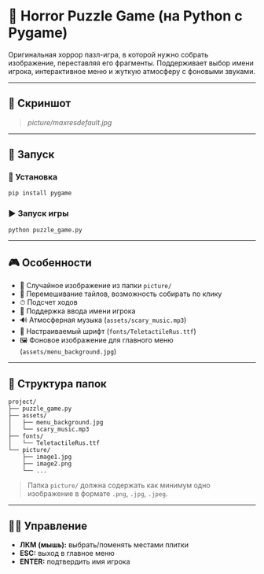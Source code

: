 # 🧩  Horror Puzzle Game (на Python с Pygame)

Оригинальная хоррор пазл-игра, в которой нужно собрать изображение, переставляя его фрагменты. Поддерживает выбор имени игрока, интерактивное меню и жуткую атмосферу с фоновыми звуками.

---

## 📸 Скриншот

> *picture/maxresdefault.jpg*

---

## 🚀 Запуск

### 🔧 Установка

```bash
pip install pygame
````

### ▶️ Запуск игры

```bash
python puzzle_game.py
```

---

## 🎮 Особенности

* 🧩 Случайное изображение из папки `picture/`
* 🧠 Перемешивание тайлов, возможность собирать по клику
* ⏱ Подсчет ходов
* 🧍 Поддержка ввода имени игрока
* 🔊 Атмосферная музыка (`assets/scary_music.mp3`)
* 🎨 Настраиваемый шрифт (`fonts/TeletactileRus.ttf`)
* 🖼 Фоновое изображение для главного меню (`assets/menu_background.jpg`)

---

## 📂 Структура папок

```
project/
├── puzzle_game.py
├── assets/
│   ├── menu_background.jpg
│   └── scary_music.mp3
├── fonts/
│   └── TeletactileRus.ttf
└── picture/
    ├── image1.jpg
    ├── image2.png
    └── ...
```

> Папка `picture/` должна содержать как минимум одно изображение в формате `.png`, `.jpg`, `.jpeg`.

---

## 👨‍💻 Управление

* **ЛКМ (мышь):** выбрать/поменять местами плитки
* **ESC:** выход в главное меню
* **ENTER:** подтвердить имя игрока

````

